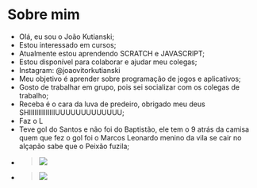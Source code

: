 # Sobre mim
- Olá, eu sou o João Kutianski;
- Estou interessado em cursos;
- Atualmente estou aprendendo SCRATCH e JAVASCRIPT;
- Estou disponível para colaborar e ajudar meu colegas;
- Instagram: @joaovitorkutianski
- Meu objetivo é aprender sobre programação de jogos e aplicativos;
- Gosto de trabalhar em grupo, pois sei socializar com os colegas de trabalho;
- Receba é o cara da luva de predeiro, obrigado meu deus SHIIIIIIIIIIIIIIUUUUUUUUUUUUU;
- Faz o L
- Teve gol do Santos e não foi do Baptistão, ele tem o 9 atrás da camisa quem que fez o gol foi o Marcos Leonardo menino da vila se cair no alçapão sabe que o Peixão fuzila;
- ><img src=https://guiadoboleiro.com.br/wp-content/uploads/2022/06/marcos-leonardo-santos.jpg></img></a>
- ><img src=https://www.lance.com.br/files/article_main/uploads/2022/06/02/629838bb2cf5b.jpeg></img></a>
<!--
**jhonzin8/jhonzin8** is a ✨ _special_ ✨ repository because its `README.md` (this file) appears on your GitHub profile.

Here are some ideas to get you started:

- 🔭 I’m currently working on ...
- 🌱 I’m currently learning ...
- 👯 I’m looking to collaborate on ...
- 🤔 I’m looking for help with ...
- 💬 Ask me about ...
- 📫 How to reach me: ...
- 😄 Pronouns: ...
- ⚡ Fun fact: ...
-->
